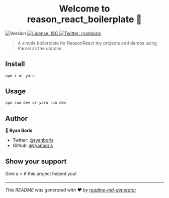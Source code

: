<h1 align="center">Welcome to reason_react_boilerplate 👋</h1>
<p>
  <img alt="Version" src="https://img.shields.io/badge/version-1.0.0-blue.svg?cacheSeconds=2592000" />
  <a href="#" target="_blank">
    <img alt="License: ISC" src="https://img.shields.io/badge/License-ISC-yellow.svg" />
  </a>
  <a href="https://twitter.com/ryanboris" target="_blank">
    <img alt="Twitter: ryanboris" src="https://img.shields.io/twitter/follow/ryanboris.svg?style=social" />
  </a>
</p>

> A simple boilerplate for ReasonReact toy projects and demos using Parcel as the ubndler.

## Install

```sh
npm i or yarn
```

## Usage

```sh
npm run dev or yarn run dev
```

## Author

👤 **Ryan Boris**

* Twitter: [@ryanboris](https://twitter.com/ryanboris)
* Github: [@ryanboris](https://github.com/ryanboris)

## Show your support

Give a ⭐️ if this project helped you!

***
_This README was generated with ❤️ by [readme-md-generator](https://github.com/kefranabg/readme-md-generator)_